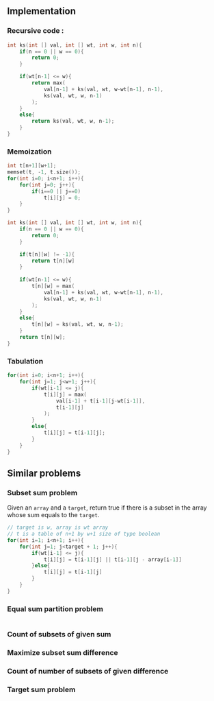 ## Implementation
### Recursive code :
```c++
int ks(int [] val, int [] wt, int w, int n){
	if(n == 0 || w == 0){
		return 0;
	}

	if(wt[n-1] <= w){
		return max(
			val[n-1] + ks(val, wt, w-wt[n-1], n-1),
			ks(val, wt, w, n-1) 
		);
	}
	else{
		return ks(val, wt, w, n-1);
	}
}
```

### Memoization
```c++
int t[n+1][w+1];
memset(t, -1, t.size());
for(int i=0; i<n+1; i++){
	for(int j=0; j++){
		if(i==0 || j==0)
			t[i][j] = 0;
	}
}

int ks(int [] val, int [] wt, int w, int n){
	if(n == 0 || w == 0){
		return 0;
	}

	if(t[n][w] != -1){
		return t[n][w]
	}
	
	if(wt[n-1] <= w){
		t[n][w] = max(
			val[n-1] + ks(val, wt, w-wt[n-1], n-1),
			ks(val, wt, w, n-1) 
		);
	}
	else{
		t[n][w] = ks(val, wt, w, n-1);
	}
	return t[n][w];
}
```

### Tabulation
```cpp
for(int i=0; i<n+1; i++){
	for(int j=1; j<w+1; j++){
		if(wt[i-1] <= j){
			t[i][j] = max(
				val[i-1] + t[i-1][j-wt[i-1]],
				t[i-1][j]
			);
		}
		else{
			t[i][j] = t[i-1][j]; 
		}	
	}
}
```

## Similar problems
### Subset sum problem
Given an `array` and a `target`, return true if there is a subset in the array whose sum equals to the `target`.
```c++
// target is w, array is wt array
// t is a table of n+1 by w+1 size of type boolean
for(int i=1; i<n+1; i++){
	for(int j=1; j<target + 1; j++){
		if(wt[i-1] <= j){
			t[i][j] = t[i-1][j] || t[i-1][j - array[i-1]]
		}else{
			t[i][j] = t[i-1][j]
		}
	}
}
```
### Equal sum partition problem
```c++

```
### Count of subsets of given sum
### Maximize subset sum difference
### Count of number of subsets of given difference
### Target sum problem